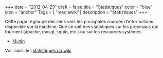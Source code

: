 +++
date = "2012-04-29"
draft = false
title = "Statistiques"
color = "blue"
icon = "anchor"
Tags = [ "mediawiki"]
description = "Statistiques"
+++

Cette page regroupe des liens vers les principales sources
d'informations disponible sur la machine. Que ce soit des statistiques
sur les processus qui tournent (apache, mysql, squid, etc.) ou sur les
resources systèmes.

-   [Munin](http://monitoring.azae.net/munin)

Voir aussi les [ statistiques du wiki](Special:Statistics "wikilink")
